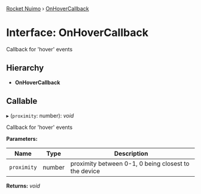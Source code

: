 [Rocket Nuimo](../README.md) › [OnHoverCallback](onhovercallback.md)

# Interface: OnHoverCallback

Callback for 'hover' events

## Hierarchy

* **OnHoverCallback**

## Callable

▸ (`proximity`: number): *void*

Callback for 'hover' events

**Parameters:**

Name | Type | Description |
------ | ------ | ------ |
`proximity` | number | proximity between 0-1, 0 being closest to the device  |

**Returns:** *void*
